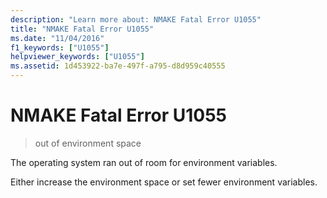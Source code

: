 ```yaml
---
description: "Learn more about: NMAKE Fatal Error U1055"
title: "NMAKE Fatal Error U1055"
ms.date: "11/04/2016"
f1_keywords: ["U1055"]
helpviewer_keywords: ["U1055"]
ms.assetid: 1d453922-ba7e-497f-a795-d8d959c40555
---
```

# NMAKE Fatal Error U1055

> out of environment space

The operating system ran out of room for environment variables.

Either increase the environment space or set fewer environment variables.
